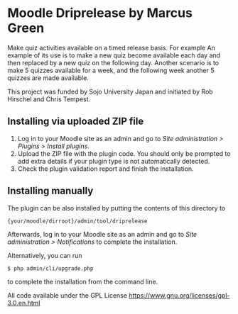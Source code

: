 # Moodle Driprelease by Marcus Green #

Make quiz activities available on a timed release basis. For example An example of its use is to make a new quiz become available each  day and then replaced by a new quiz on the following day. Another scenario is to make 5 quizzes available for a week, and the following week another 5 quizzes are made available.

This project was funded by Sojo University Japan and initiated by Rob Hirschel and Chris Tempest.

## Installing via uploaded ZIP file ##

1. Log in to your Moodle site as an admin and go to _Site administration >
   Plugins > Install plugins_.
2. Upload the ZIP file with the plugin code. You should only be prompted to add
   extra details if your plugin type is not automatically detected.
3. Check the plugin validation report and finish the installation.

## Installing manually ##

The plugin can be also installed by putting the contents of this directory to

    {your/moodle/dirroot}/admin/tool/driprelease

Afterwards, log in to your Moodle site as an admin and go to _Site administration >
Notifications_ to complete the installation.

Alternatively, you can run

    $ php admin/cli/upgrade.php

to complete the installation from the command line.

All code available under the GPL License https://www.gnu.org/licenses/gpl-3.0.en.html

